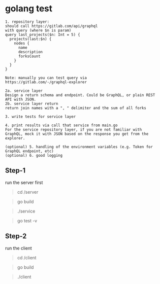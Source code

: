 # golang test

```
1. repository layer:
should call https://gitlab.com/api/graphql
with query (where $n is param)
query last_projects($n: Int = 5) {
  projects(last:$n) {
    nodes {
      name
      description
      forksCount
    }
  }
}

Note: manually you can test query via 
https://gitlab.com/-/graphql-explorer

2a. service layer
Design a return schema and endpoint. Could be GraphQL, or plain REST API with JSON.
2b. service layer return
return join names with a ", " delimiter and the sum of all forks

3. write tests for service layer

4. print results via call that service from main.go
For the service repository layer, if you are not familiar with GraphQL, mock it with JSON based on the response you get from the explorer.

(optional) 5. handling of the environment variables (e.g. Token for GraphQL endpoint, etc)
(optional) 6. good logging 

```
## Step-1
run the server first
> cd /server

> go build

> ./service

> go test -v

## Step-2
run the client
> cd /client

> go build

> ./client
